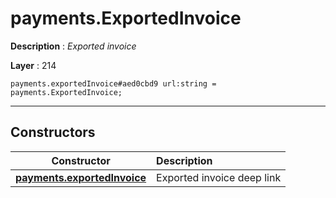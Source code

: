 # payments.ExportedInvoice

**Description** : *Exported invoice*

**Layer** : 214

```tl
payments.exportedInvoice#aed0cbd9 url:string = payments.ExportedInvoice;
```

---

## Constructors

| Constructor | Description |
| :---: | :--- |
| [**payments.exportedInvoice**](constructor/payments.exportedInvoice) | Exported invoice deep link |